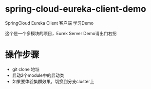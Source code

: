 # spring-cloud-eureka-client-demo

SpringCloud Eureka Client 客户端 学习Demo

这个是一个多模块的项目，Eurek Server Demo请出门右拐

# 操作步骤
- git clone 地址
- 启动2个module中的启动类
- 如果要体验集群效果，切换到分支cluster上
